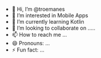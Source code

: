 - 👋 Hi, I’m @troemanes
- 👀 I’m interested in Mobile Apps
- 🌱 I’m currently learning Kotlin
- 💞️ I’m looking to collaborate on .....
- 📫 How to reach me ...
- 😄 Pronouns: ...
- ⚡ Fun fact: ...

<!---
troemanes/troemanes is a ✨ special ✨ repository because its `README.md` (this file) appears on your GitHub profile.
You can click the Preview link to take a look at your changes.
--->
